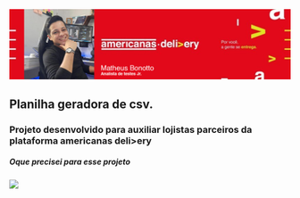 <img src=".\Assets\header.png"/>

## Planilha geradora de csv.
### Projeto desenvolvido para auxiliar lojistas parceiros da plataforma americanas deli>ery
##### Oque precisei para esse projeto
<div> 
  <img src="https://img.shields.io/badge/-VBA-%230077B5?style=for-the-badge&logo=Windows&logoColor=white"> 
</div>
